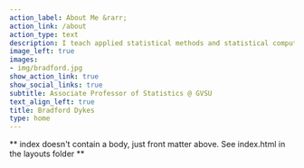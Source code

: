 ```yaml
---
action_label: About Me &rarr;
action_link: /about
action_type: text
description: I teach applied statistical methods and statistical computing at Grand Valley State University. I am interested in working with educators to integrate data and statistical thinking into their courses. One of my current collaborations uses data visualizations in K-12 history and social studies lessons to build students' data literacy. I love coffee, Great Danes, and board games.
image_left: true
images:
- img/bradford.jpg
show_action_link: true
show_social_links: true
subtitle: Associate Professor of Statistics @ GVSU
text_align_left: true
title: Bradford Dykes
type: home
---
```


** index doesn't contain a body, just front matter above.
See index.html in the layouts folder **
